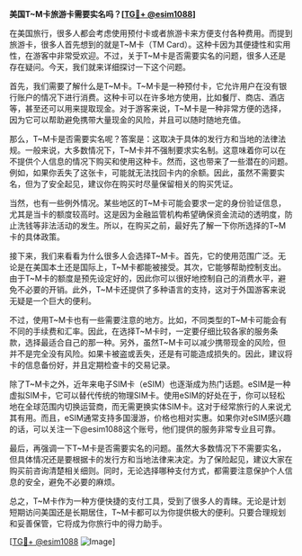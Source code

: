 **美国T~M卡旅游卡需要实名吗？[[TG💪+ @esim1088](https://t.me/s/esim1088)]**

在美国旅行，很多人都会考虑使用预付卡或者旅游卡来方便支付各种费用。而提到旅游卡，很多人首先想到的就是T~M卡（TM Card）。这种卡因为其便捷性和实用性，在游客中非常受欢迎。不过，关于T~M卡是否需要实名的问题，很多人还是存在疑问。今天，我们就来详细探讨一下这个问题。

首先，我们需要了解什么是T~M卡。T~M卡是一种预付卡，它允许用户在没有银行账户的情况下进行消费。这种卡可以在许多地方使用，比如餐厅、商店、酒店等，甚至还可以用来提取现金。对于游客来说，T~M卡是一种非常方便的选择，因为它可以帮助避免携带大量现金的风险，并且可以随时随地充值。

那么，T~M卡是否需要实名呢？答案是：这取决于具体的发行方和当地的法律法规。一般来说，大多数情况下，T~M卡并不强制要求实名制。这意味着你可以在不提供个人信息的情况下购买和使用这种卡。然而，这也带来了一些潜在的问题。例如，如果你丢失了这张卡，可能就无法找回卡内的余额。因此，虽然不需要实名，但为了安全起见，建议你在购买时尽量保留相关的购买凭证。

当然，也有一些例外情况。某些地区的T~M卡可能会要求一定的身份验证信息，尤其是当卡的额度较高时。这是因为金融监管机构希望确保资金流动的透明度，防止洗钱等非法活动的发生。所以，在购买之前，最好先了解一下你所选择的T~M卡的具体政策。

接下来，我们来看看为什么很多人会选择T~M卡。首先，它的使用范围广泛。无论是在美国本土还是国际上，T~M卡都能被接受。其次，它能够帮助控制支出。由于T~M卡的额度是预先设定好的，因此你可以很好地控制自己的消费水平，避免不必要的开销。此外，T~M卡还提供了多种语言的支持，这对于外国游客来说无疑是一个巨大的便利。

不过，使用T~M卡也有一些需要注意的地方。比如，不同类型的T~M卡可能会有不同的手续费和汇率。因此，在选择T~M卡时，一定要仔细比较各家的服务条款，选择最适合自己的那一种。另外，虽然T~M卡可以减少携带现金的风险，但并不是完全没有风险。如果卡被盗或丢失，还是有可能造成损失的。因此，建议将卡的信息备份好，并且定期检查卡的交易记录。

除了T~M卡之外，近年来电子SIM卡（eSIM）也逐渐成为热门话题。eSIM是一种虚拟SIM卡，它可以替代传统的物理SIM卡。使用eSIM的好处在于，你可以轻松地在全球范围内切换运营商，而无需更换实体SIM卡。这对于经常旅行的人来说尤其有用。而且，eSIM通常支持多国漫游，价格也相对实惠。如果你对eSIM感兴趣的话，可以关注一下@esim1088这个账号，他们提供的服务非常专业且可靠。

最后，再强调一下T~M卡是否需要实名的问题。虽然大多数情况下不需要实名，但具体情况还是要根据卡的发行方和当地法律来决定。为了保险起见，建议大家在购买前咨询清楚相关细则。同时，无论选择哪种支付方式，都需要注意保护个人信息的安全，避免不必要的麻烦。

总之，T~M卡作为一种方便快捷的支付工具，受到了很多人的青睐。无论是计划短期访问美国还是长期居住，T~M卡都可以为你提供极大的便利。只要合理规划和妥善保管，它将成为你旅行中的得力助手。

[[TG💪+ @esim1088](https://t.me/s/esim1088) ![Image](https://i.postimg.cc/4NQfJmqS/Snipaste-2025-05-13-00-14-12.png)]